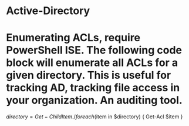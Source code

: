 # Active-Directory
# Enumerating ACLs, require PowerShell ISE. The following code block will enumerate all ACLs for a given directory. This is useful for tracking AD, tracking file access in your organization. An auditing tool.

$directory = Get-ChildItem ./
foreach ($item in $directory) {
  Get-Acl $item
 }
